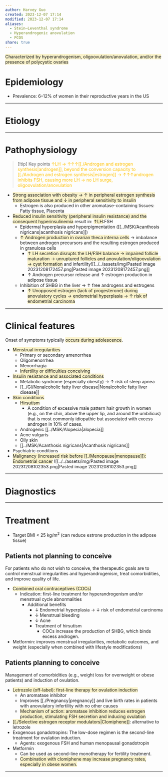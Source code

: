 ```yaml
---
author: Harvey Guo
created: 2023-12-07 17:14
modified: 2023-12-07 17:14
aliases:
  - Stein–Leventhal syndrome
  - Hyperandrogenic anovulation
  - PCOS
share: true
---
```

<span style="background:rgba(240, 200, 0, 0.2)">Characterized by hyperandrogenism, oligoovulation/anovulation, and/or the presence of polycystic ovaries</span>
# Epidemiology
- Prevalence: 6–12% of women in their reproductive years in the US

---
# Etiology

---
# Pathophysiology
>[!tip] Key points
><font color="#ffc000">↑LH → ↑↑↑[[./Androgen and estrogen synthesis|androgen]], beyond the conversion capacity to [[./Androgen and estrogen synthesis|estrogen]] → ↑↑↑androgen inhibits FSH, causing more LH → no LH surge, oligoovulation/anovulation</font>
- <span style="background:rgba(240, 200, 0, 0.2)">Strong association with obesity → ↑ in peripheral estrogen synthesis from adipose tissue and ↓ in peripheral sensitivity to insulin</span>
	- Estrogen is also produced in other aromatase-containing tissues: Fatty tissue, Placenta
- <span style="background:rgba(240, 200, 0, 0.2)">Reduced insulin sensitivity (peripheral insulin resistance) and the consequent hyperinsulinemia</span> result in: <span style="background:rgba(240, 200, 0, 0.2)">↑LH</span>:FSH
	- Epidermal hyperplasia and hyperpigmentation ([[../MSK/Acanthosis nigricans|acanthosis nigricans]])
	- <span style="background:rgba(240, 200, 0, 0.2)">↑ Androgen production in ovarian theca interna cells</span> → imbalance between androgen precursors and the resulting estrogen produced in granulosa cells
		- <span style="background:rgba(240, 200, 0, 0.2)">↑ LH secretion disrupts the LH/FSH balance → impaired follicle maturation → unruptured follicles and anovulation/oligoovulation</span> <span style="background:rgba(240, 200, 0, 0.2)">→ cyst formation</span> and infertility![[../../assets/img/Pasted image 20231208172457.png|Pasted image 20231208172457.png]]
		- ↑ Androgen precursor release and ↑ estrogen production in adipose tissue
	- Inhibition of SHBG in the liver → ↑ free androgens and estrogens
		- <span style="background:rgba(240, 200, 0, 0.2)">↑ Unopposed estrogen (lack of progesterone) during anovulatory cycles → endometrial hyperplasia → ↑ risk of endometrial carcinoma</span>

---
# Clinical features
Onset of symptoms typically <span style="background:rgba(240, 200, 0, 0.2)">occurs during adolescence</span>.
- <span style="background:rgba(240, 200, 0, 0.2)">Menstrual irregularities</span>
	- Primary or secondary amenorrhea
	- Oligomenorrhea
	- Menorrhagia
	- <span style="background:rgba(240, 200, 0, 0.2)">Infertility or difficulties conceiving</span>
- <span style="background:rgba(240, 200, 0, 0.2)">Insulin resistance and associated conditions</span>
	- Metabolic syndrome (especially obesity) → ↑ risk of sleep apnea
	- [[../GI/Nonalcoholic fatty liver disease|Nonalcoholic fatty liver disease]]
- <span style="background:rgba(240, 200, 0, 0.2)">Skin conditions</span>
	- <span style="background:rgba(240, 200, 0, 0.2)">Hirsutism</span>
		- A condition of excessive male pattern hair growth in women (e.g., on the chin, above the upper lip, and around the umbilicus) that is most commonly idiopathic but associated with excess androgen in 10% of cases.
	- Androgenic [[../MSK/Alopecia|alopecia]]
	- Acne vulgaris
	- Oily skin
	- [[../MSK/Acanthosis nigricans|Acanthosis nigricans]]
- Psychiatric conditions
- <span style="background:rgba(240, 200, 0, 0.2)">Malignancy (increased risk before [[./Menopause|menopause]]): Endometrial cancer</span>
![[../../assets/img/Pasted image 20231208102353.png|Pasted image 20231208102353.png]]

---
# Diagnostics


---
# Treatment
- Target BMI < 25 kg/m<sup>2</sup> (can reduce estrone production in the adipose tissue)
## Patients not planning to conceive
For patients who do not wish to conceive, the therapeutic goals are to control menstrual irregularities and hyperandrogenism, treat comorbidities, and improve quality of life.
- <span style="background:rgba(240, 200, 0, 0.2)">Combined oral contraceptives (COCs) </span>
	- Indication: first-line treatment for hyperandrogenism and/or menstrual cycle abnormalities 
		- Additional benefits
			- ↓ Endometrial hyperplasia → ↓ risk of endometrial carcinoma 
			- ↓ Menstrual bleeding
			- ↓ Acne
			- Treatment of hirsutism
				- COCs increase the production of SHBG, which binds excess androgen.
- Metformin: improves menstrual irregularities, metabolic outcomes, and weight (especially when combined with lifestyle modifications)
## Patients planning to conceive
Management of comorbidities (e.g., weight loss for overweight or obese patients) and induction of ovulation.
- <span style="background:rgba(240, 200, 0, 0.2)">Letrozole (off-label): first-line therapy for ovulation induction </span>
	- An aromatase inhibitor
	- Improves [[./Pregnancy|pregnancy]] and live birth rates in patients with anovulatory infertility with no other causes
	- <span style="background:rgba(240, 200, 0, 0.2)">Mechanism of action: aromatase inhibition reduces estrogen production, stimulating FSH secretion and inducing ovulation</span>
- <span style="background:rgba(240, 200, 0, 0.2)">[[./Selective estrogen receptor modulators|Clomiphene]]</span>: alternative to letrozole
- Exogenous gonadotropins: The low-dose regimen is the second-line treatment for ovulation induction.
	- Agents: exogenous FSH and human menopausal gonadotropin
- Metformin
	- Can be used as second-line monotherapy for fertility treatment.  
	- <span style="background:rgba(240, 200, 0, 0.2)">Combination with clomiphene may increase pregnancy rates, especially in obese women.</span>

---
